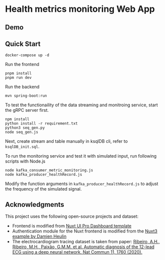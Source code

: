 
# Health metrics monitoring Web App

## Demo


## Quick Start

```
docker-compose up -d
```

Run the frontend

```
pnpm install
pnpm run dev
```

Run the backend

```
mvn spring-boot:run
```

To test the functionaility of the data streaming and monitroing service, start the gRPC server first.

```
npm install
python install -r requirement.txt
python3 seq_gen.py
node seq_gen.js
```

Next, create stream and table manually in ksqlDB cli, refer to `ksqlDB_init.sql`.

To run the monitoring service and test it with simulated input, run following scripts with Node.js

```
node kafka_consumer_metric_monitoring.js
node kafka_producer_healthRecord.js
```

Modify the function arguments in `kafka_producer_healthRecord.js` to adjust the frequency of the simulated signal.


## Acknowledgments 

This project uses the following open-source projects and dataset:

- Frontend is modified from [Nuxt UI Pro Dashboard template](https://github.com/nuxt-ui-pro/dashboard)
- Authentication module for the Nuxt frontend is modified from the [Nuxt3 example by Damien Heulin](https://github.com/damien-hl/nuxt3-auth-example)
- The electrocardiogram tracing dataset is taken from paper: [Ribeiro, A.H., Ribeiro, M.H., Paixão, G.M.M. et al. Automatic diagnosis of the 12-lead ECG using a deep neural network. Nat Commun 11, 1760 (2020).](https://zenodo.org/records/3765780)
